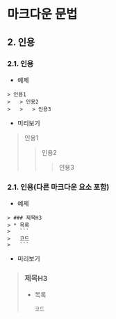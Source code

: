 ﻿# 마크다운 문법

## 2. 인용

### 2.1. 인용
* 예제

```
> 인용1
>	> 인용2
>	>	> 인용3
```

* 미리보기

> 인용1
>	> 인용2
>	>	> 인용3



### 2.1. 인용(다른 마크다운 요소 포함)
* 예제

```
> ### 제목H3
> * 목록
>	```
>	코드
>	```
```

* 미리보기

> ### 제목H3
> * 목록
>	```
>	코드
>	```
